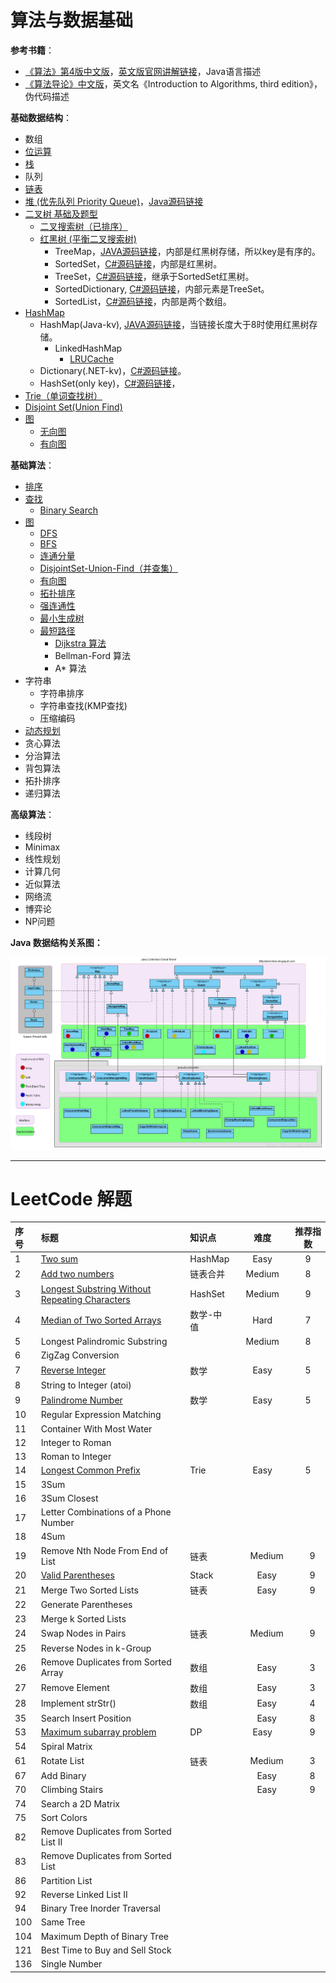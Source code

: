 # 算法与数据基础

**参考书籍**：

 - [《算法》第4版中文版](https://item.jd.com/11098789.html)，[英文版官网讲解链接](http://algs4.cs.princeton.edu/home/)，Java语言描述
 - [《算法导论》中文版](https://item.jd.com/11144230.html)，英文名《Introduction to Algorithms, third edition》，伪代码描述

**基础数据结构**：

 - 数组
 - [位运算](http://blog.csdn.net/cuit/article/details/78665808)
 - [栈](http://blog.csdn.net/cuit/article/details/78389400)
 - 队列
 - [链表](http://blog.csdn.net/cuit/article/details/78374569)
 - [堆 (优先队列 Priority Queue)](http://blog.csdn.net/cuit/article/details/78410039)，[Java源码链接](http://grepcode.com/file/repository.grepcode.com/java/root/jdk/openjdk/8u40-b25/java/util/PriorityQueue.java#PriorityQueue)
 - [二叉树 基础及题型](http://blog.csdn.net/cuit/article/details/78639583)
	 - [二叉搜索树（已排序）](http://blog.csdn.net/cuit/article/details/78430508)
   	 - [红黑树 (平衡二叉搜索树)](http://blog.csdn.net/cuit/article/details/78430639) 
	   	 - TreeMap，[JAVA源码链接](http://grepcode.com/file/repository.grepcode.com/java/root/jdk/openjdk/8u40-b25/java/util/TreeMap.java#TreeMap)，内部是红黑树存储，所以key是有序的。
	   	 - SortedSet，[C#源码链接](https://github.com/dotnet/corefx/blob/master/src/System.Collections/src/System/Collections/Generic/SortedSet.cs)，内部是红黑树。
	   	 - TreeSet，[C#源码链接](http://referencesource.microsoft.com/#System/compmod/system/collections/generic/sorteddictionary.cs,07052c0941912f81)，继承于SortedSet红黑树。
	   	 - SortedDictionary, [C#源码链接](https://github.com/dotnet/corefx/blob/master/src/System.Collections/src/System/Collections/Generic/SortedDictionary.cs)，内部元素是TreeSet。
	   	 - SortedList，[C#源码链接](https://github.com/dotnet/corefx/blob/master/src/System.Collections/src/System/Collections/Generic/SortedList.cs)，内部是两个数组。
 - [HashMap](http://blog.csdn.net/cuit/article/details/78446565)
	 - HashMap(Java-kv), [JAVA源码链接](http://grepcode.com/file/repository.grepcode.com/java/root/jdk/openjdk/8u40-b25/java/util/HashMap.java#HashMap)，当链接长度大于8时使用红黑树存储。
		 - LinkedHashMap
			 - [LRUCache](http://blog.csdn.net/cuit/article/details/78447285)
	 - Dictionary(.NET-kv)，[C#源码链接](http://referencesource.microsoft.com/#mscorlib/system/collections/generic/dictionary.cs,d3599058f8d79be0)。
	 - HashSet(only key)，[C#源码链接](http://referencesource.microsoft.com/#System.Core/System/Collections/Generic/HashSet.cs,2d265edc718b158b)，
 - [Trie（单词查找树）](http://blog.csdn.net/cuit/article/details/78495561)
 - [Disjoint Set(Union Find)](http://blog.csdn.net/cuit/article/details/78633729)
 - [图](http://blog.csdn.net/cuit/article/details/78449007)
	 - [无向图](http://blog.csdn.net/cuit/article/details/78449464)
	 - [有向图](http://blog.csdn.net/cuit/article/details/78474746)

**基础算法**：

 - [排序](http://blog.csdn.net/cuit/article/details/78399258)
 - [查找](http://blog.csdn.net/cuit/article/details/78420808) 
	 - [Binary Search](http://blog.csdn.net/cuit/article/details/78420881)
 - [图](http://blog.csdn.net/cuit/article/details/78449007)
	 - [DFS](http://blog.csdn.net/cuit/article/details/78453419)
	 - [BFS](http://blog.csdn.net/cuit/article/details/78463322) 
	 - [连通分量](http://blog.csdn.net/cuit/article/details/78463464)
	 - [DisjointSet-Union-Find（并查集）](http://blog.csdn.net/cuit/article/details/78633729)
	 - [有向图](http://blog.csdn.net/cuit/article/details/78474746)
	 - [拓扑排序](http://blog.csdn.net/cuit/article/details/78484097)
	 - [强连通性](http://blog.csdn.net/cuit/article/details/78484351)
	 - [最小生成树](http://blog.csdn.net/cuit/article/details/78484777)
	 - [最短路径](http://blog.csdn.net/cuit/article/details/78485414)
		 - [Dijkstra 算法](http://blog.csdn.net/cuit/article/details/78494668)
		 - Bellman-Ford 算法
		 - A* 算法
 - 字符串
	 - 字符串排序
	 - 字符串查找(KMP查找)
	 - 压缩编码
 - [动态规划](http://blog.csdn.net/cuit/article/details/78620381)
 - 贪心算法
 - 分治算法
 - 背包算法
 - 拓扑排序
 - 递归算法

**高级算法**：

 - 线段树
 - Minimax
 - 线性规划
 - 计算几何
 - 近似算法
 - 网络流
 - 博弈论
 - NP问题 

**Java 数据结构关系图：**

![Java 数据结构关系图](solution/img/java-ds.png)

--- 

# LeetCode 解题
| 序号        | 标题    |  知识点  | 难度 | 推荐指数
| :--------  | :-----  | :----   |:---:|:---:
| 1 | [Two sum](http://blog.csdn.net/cuit/article/details/78505630) | HashMap | Easy | 9 
| 2 | [Add two numbers](http://blog.csdn.net/cuit/article/details/78505880)      |   链表合并  | Medium | 8
| 3 | [Longest Substring Without Repeating Characters](http://blog.csdn.net/cuit/article/details/78506294) | HashSet | Medium | 9
| 4 | [Median of Two Sorted Arrays](http://blog.csdn.net/cuit/article/details/78506332) | 数学-中值 | Hard | 7
| 5 | Longest Palindromic Substring | | Medium |8
| 6 | ZigZag Conversion  
| 7 | [Reverse Integer](http://blog.csdn.net/cuit/article/details/78509086) | 数学 | Easy| 5
| 8 | String to Integer (atoi)   
| 9 | [Palindrome Number](http://blog.csdn.net/cuit/article/details/78516512) | 数学 | Easy | 5
| 10 | Regular Expression Matching  
| 11 | Container With Most Water
| 12 | Integer to Roman   
| 13 | Roman to Integer
| 14 | [Longest Common Prefix](http://blog.csdn.net/cuit/article/details/78556278) | Trie | Easy　| 5
| 15 | 3Sum  
| 16 | 3Sum Closest 
| 17 | Letter Combinations of a Phone Number 
| 18 | 4Sum   
| 19 | Remove Nth Node From End of List  | 链表 |　Medium　|　9
| 20 | [Valid Parentheses](http://blog.csdn.net/cuit/article/details/78573941) | Stack|　Easy　|　9
| 21 | Merge Two Sorted Lists  | 链表|　Easy　|　9
| 22 | Generate Parentheses   
| 23 | Merge k Sorted Lists
| 24 | Swap Nodes in Pairs | 链表|　Medium　|　9
| 25 | Reverse Nodes in k-Group  
| 26 | Remove Duplicates from Sorted Array | 数组|　Easy　|　3
| 27 | Remove Element   | 数组 |　Easy　|　3
| 28 | Implement strStr() | 数组 |　Easy　|　4
| 35 | Search Insert Position | |　Easy　|　8
| 53 | [Maximum subarray problem](http://blog.csdn.net/cuit/article/details/78572326) | DP | Easy |　9　
| 54 | Spiral Matrix
| 61 | Rotate List | 链表 |　Medium　|　3
| 67 | Add Binary  |  |　Easy　|　8
| 70 | Climbing Stairs |  |　Easy　|　9
| 74 | Search a 2D Matrix
| 75 | Sort Colors 
| 82 | Remove Duplicates from Sorted List II  
| 83 | Remove Duplicates from Sorted List 
| 86 | Partition List 
| 92 | Reverse Linked List II 
| 94 | Binary Tree Inorder Traversal 
| 100 | Same Tree  
| 104 | Maximum Depth of Binary Tree
| 121 | Best Time to Buy and Sell Stock
| 136 | Single Number
